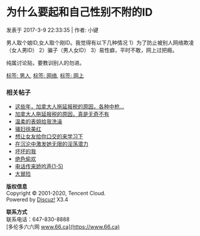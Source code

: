 # 为什么要起和自己性别不附的ID

发表于 2017-3-9 22:33:35 | 作者: 小键

男人取个娘ID,女人取个刚ID。我觉得有以下几种情况 
1）为了防止被别人网络欺凌（女人男ID） 
2）骗子（男人女ID） 
3）易性癖，平时不敢，网上过把瘾。 

纯属讨论贴，要教训别人的勿进。

[标签: 男人](misc.php?mod=tag&id=622 "男人"), [标签: 网络](misc.php?mod=tag&id=1678 "网络"), [标签: 网上](misc.php?mod=tag&id=1673 "网上")

### 相关帖子
- [这些年，加拿大人拖延报税的原因，各种中枪…](https://www.66.ca/forum.php?mod=viewthread&tid=165572)
- [加拿大人拖延报税的原因，真是无奇不有](https://www.66.ca/forum.php?mod=viewthread&tid=165640)
- [温柔的表姐给我洗澡](https://www.66.ca/forum.php?mod=viewthread&tid=165644)
- [骚妇徐美红](https://www.66.ca/forum.php?mod=viewthread&tid=165834)
- [想让女友给你口交的来学习下](https://www.66.ca/forum.php?mod=viewthread&tid=166275)
- [在沉沦中激发她无限的淫荡潜力](https://www.66.ca/forum.php?mod=viewthread&tid=166610)
- [坏坏的我](https://www.66.ca/forum.php?mod=viewthread&tid=166755)
- [绝色偷欢](https://www.66.ca/forum.php?mod=viewthread&tid=166989)
- [电话传来娇吟声(1-5)](https://www.66.ca/forum.php?mod=viewthread&tid=167704)
- [大冒险](https://www.66.ca/forum.php?mod=viewthread&tid=167721)

**版权信息**  
Copyright © 2001-2020, Tencent Cloud.  
Powered by [Discuz!](http://www.discuz.net) X3.4

**联系方式**  
联系电话：647-830-8888  
[多伦多六六网 www.66.ca](https://www.66.ca)
<!-- tcd_original_link https://w.66.ca/forum.php?mod=viewthread&tid=163301&extra=page%3D1&ordertype=1 -->
